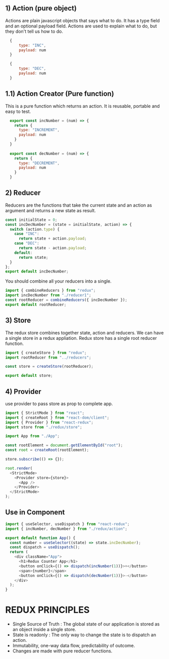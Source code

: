 
## 1) Action (pure object)

Actions are plain javascript objects that says what to do. It has a type field and an optional payload field. Actions are used to explain what to do, but they don't tell us how to do.

```js
  {
      type: "INC",
      payload: num
  }
```

```js
  {
      type: "DEC",
      payload: num
  }
```

## 1.1) Action Creator (Pure function)

This is a pure function which returns an action. It is reusable, portable and easy to test.

```js
  export const incNumber = (num) => {
    return {
      type: "INCREMENT",
      payload: num
    }
  }
  
  export const decNumber = (num) => {
    return {
      type: "DECREMENT",
      payload: num
    }
  }
```

## 2) Reducer

Reducers are the functions that take the current state and an action as argument and returns a new state as result.

```js
const initialState = 0;
const incDecNumber = (state = initialState, action) => {
  switch (action.type) {
    case "INC":
      return state + action.payload;
    case "DEC":
      return state - action.payload;
    default:
      return state;
  }
};
export default incDecNumber;
```

You should combine all your reducers into a single.

```js
import { combineReducers } from "redux";
import incDecNumber from "./reducer1";
const rootReducer = combineReducers({ incDecNumber });
export default rootReducer;
```

## 3) Store

The redux store combines together state, action and reducers. We can have a single store in a redux appliation. Redux store has a single root reducer function. 

```js
import { createStore } from "redux";
import rootReducer from "../reducers";

const store = createStore(rootReducer);

export default store;
```

## 4) Provider

use provider to pass store as prop to complete app.

```js
import { StrictMode } from "react";
import { createRoot } from "react-dom/client";
import { Provider } from "react-redux";
import store from "./redux/store";

import App from "./App";

const rootElement = document.getElementById("root");
const root = createRoot(rootElement);

store.subscribe(() => {});

root.render(
  <StrictMode>
    <Provider store={store}>
      <App />
    </Provider>
  </StrictMode>
);
```

## Use in Component

```js
import { useSelector, useDispatch } from "react-redux";
import { incNumber, decNumber } from "./redux/action";

export default function App() {
  const number = useSelector((state) => state.incDecNumber);
  const dispatch = useDispatch();
  return (
    <div className="App">
      <h1>Redux Counter App</h1>
      <button onClick={() => dispatch(incNumber(1))}>+</button>
      <span>{number}</span>
      <button onClick={() => dispatch(decNumber(1))}>-</button>
    </div>
  );
}

```


# REDUX PRINCIPLES

- Single Source of Truth : The global state of our application is stored as an object inside a single store.
- State is readonly : The only way to change the state is to dispatch an action.
- Immutability, one-way data flow, predictability of outcome.
- Changes are made with pure reducer functions.

